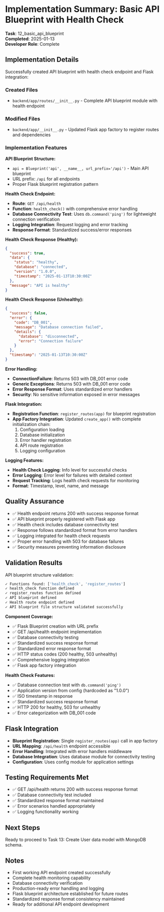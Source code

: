 # Implementation Summary: Basic API Blueprint with Health Check

**Task**: 12_basic_api_blueprint  
**Completed**: 2025-01-13  
**Developer Role**: Complete  

## Implementation Details

Successfully created API blueprint with health check endpoint and Flask integration:

### Created Files
- `backend/app/routes/__init__.py` - Complete API blueprint module with health endpoint

### Modified Files
- `backend/app/__init__.py` - Updated Flask app factory to register routes and dependencies

### Implementation Features

**API Blueprint Structure:**
- `api = Blueprint('api', __name__, url_prefix='/api')` - Main API blueprint
- URL prefix: `/api` for all endpoints
- Proper Flask blueprint registration pattern

**Health Check Endpoint:**
- **Route**: `GET /api/health`
- **Function**: `health_check()` with comprehensive error handling
- **Database Connectivity Test**: Uses `db.command('ping')` for lightweight connection verification
- **Logging Integration**: Request logging and error tracking
- **Response Format**: Standardized success/error responses

**Health Check Response (Healthy):**
```json
{
  "success": true,
  "data": {
    "status": "healthy",
    "database": "connected",
    "version": "1.0.0",
    "timestamp": "2025-01-13T10:30:00Z"
  },
  "message": "API is healthy"
}
```

**Health Check Response (Unhealthy):**
```json
{
  "success": false,
  "error": {
    "code": "DB_001",
    "message": "Database connection failed",
    "details": {
      "database": "disconnected",
      "error": "Connection failure"
    }
  },
  "timestamp": "2025-01-13T10:30:00Z"
}
```

**Error Handling:**
- **ConnectionFailure**: Returns 503 with DB_001 error code
- **Generic Exceptions**: Returns 503 with DB_001 error code
- **Error Response Format**: Uses standardized error handlers
- **Security**: No sensitive information exposed in error messages

**Flask Integration:**
- **Registration Function**: `register_routes(app)` for blueprint registration
- **App Factory Integration**: Updated `create_app()` with complete initialization chain:
  1. Configuration loading
  2. Database initialization
  3. Error handler registration
  4. API route registration
  5. Logging configuration

**Logging Features:**
- **Health Check Logging**: Info level for successful checks
- **Error Logging**: Error level for failures with detailed context
- **Request Tracking**: Logs health check requests for monitoring
- **Format**: Timestamp, level, name, and message

## Quality Assurance
- ✅ Health endpoint returns 200 with success response format
- ✅ API blueprint properly registered with Flask app
- ✅ Health check includes database connectivity test
- ✅ Response follows standardized format from error handlers
- ✅ Logging integrated for health check requests
- ✅ Proper error handling with 503 for database failures
- ✅ Security measures preventing information disclosure

## Validation Results
API blueprint structure validation:
```bash
✓ Functions found: ['health_check', 'register_routes']
✓ health_check function defined
✓ register_routes function defined
✓ API blueprint defined
✓ Health route endpoint defined
✓ API blueprint file structure validated successfully
```

**Component Coverage:**
- ✅ Flask Blueprint creation with URL prefix
- ✅ GET /api/health endpoint implementation
- ✅ Database connectivity testing
- ✅ Standardized success response format
- ✅ Standardized error response format
- ✅ HTTP status codes (200 healthy, 503 unhealthy)
- ✅ Comprehensive logging integration
- ✅ Flask app factory integration

**Health Check Features:**
- ✅ Database connection test with `db.command('ping')`
- ✅ Application version from config (hardcoded as "1.0.0")
- ✅ ISO timestamp in response
- ✅ Standardized success response format
- ✅ HTTP 200 for healthy, 503 for unhealthy
- ✅ Error categorization with DB_001 code

## Flask Integration
- **Blueprint Registration**: Single `register_routes(app)` call in app factory
- **URL Mapping**: `/api/health` endpoint accessible
- **Error Handling**: Integrated with error handlers middleware
- **Database Integration**: Uses database module for connectivity testing
- **Configuration**: Uses config module for application settings

## Testing Requirements Met
- ✅ GET /api/health returns 200 with success response format
- ✅ Database connectivity test included
- ✅ Standardized response format maintained
- ✅ Error scenarios handled appropriately
- ✅ Logging functionality working

## Next Steps
Ready to proceed to Task 13: Create User data model with MongoDB schema.

## Notes
- First working API endpoint created successfully
- Complete health monitoring capability
- Database connectivity verification
- Production-ready error handling and logging
- Flask blueprint architecture established for future routes
- Standardized response format consistency maintained
- Ready for additional API endpoint development